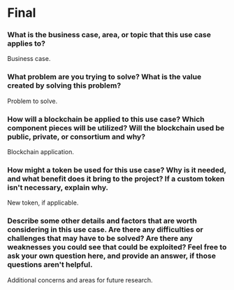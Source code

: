 # Final
### What is the business case, area, or topic that this use case applies to?

Business case.

### What problem are you trying to solve? What is the value created by solving this problem?

Problem to solve.

### How will a blockchain be applied to this use case? Which component pieces will be utilized? Will the blockchain used be public, private, or consortium and why?

Blockchain application.

### How might a token be used for this use case? Why is it needed, and what benefit does it bring to the project? If a custom token isn't necessary, explain why.

New token, if applicable.

### Describe some other details and factors that are worth considering in this use case. Are there any difficulties or challenges that may have to be solved? Are there any weaknesses you could see that could be exploited? Feel free to ask your own question here, and provide an answer, if those questions aren't helpful.

Additional concerns and areas for future research.
